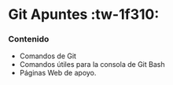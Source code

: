 # **Git Apuntes** :tw-1f310:
### Contenido

- Comandos de Git
- Comandos útiles para la consola de Git Bash
- Páginas Web de apoyo.
